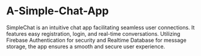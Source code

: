 # A-Simple-Chat-App
SimpleChat is an intuitive chat app facilitating seamless user connections. It features easy registration, login, and real-time conversations. Utilizing Firebase Authentication for security and Realtime Database for message storage, the app ensures a smooth and secure user experience.
